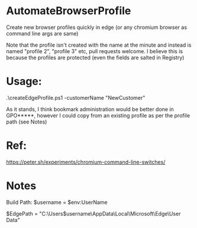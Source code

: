 # AutomateBrowserProfile

Create new browser profiles quickly in edge (or any chromium browser as command line args are same)

Note that the profile isn't created with the name at the minute and instead is named "profile 2", "profile 3" etc, pull requests welcome. I believe this is because the profiles are protected (even the fields are salted in Registry)

# Usage:

.\createEdgeProfile.ps1 -customerName "NewCustomer"

As it stands, I think bookmark administration would be better done in GPO*****, however I could copy from an existing profile as per the profile path (see Notes)



# Ref:  

https://peter.sh/experiments/chromium-command-line-switches/




# Notes 
 Build Path:
$username = $env:UserName

$EdgePath = "C:\Users\$username\AppData\Local\Microsoft\Edge\User Data"
